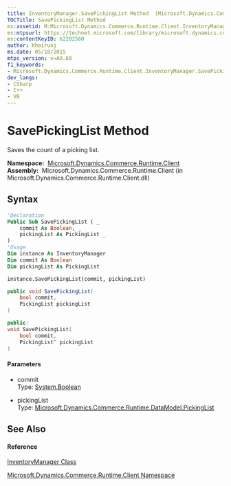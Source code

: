 ```yaml
---
title: InventoryManager.SavePickingList Method  (Microsoft.Dynamics.Commerce.Runtime.Client)
TOCTitle: SavePickingList Method
ms:assetid: M:Microsoft.Dynamics.Commerce.Runtime.Client.InventoryManager.SavePickingList(System.Boolean,Microsoft.Dynamics.Commerce.Runtime.DataModel.PickingList)
ms:mtpsurl: https://technet.microsoft.com/library/microsoft.dynamics.commerce.runtime.client.inventorymanager.savepickinglist(v=AX.60)
ms:contentKeyID: 62202560
author: Khairunj
ms.date: 05/18/2015
mtps_version: v=AX.60
f1_keywords:
- Microsoft.Dynamics.Commerce.Runtime.Client.InventoryManager.SavePickingList
dev_langs:
- CSharp
- C++
- VB
---
```


# SavePickingList Method

Saves the count of a picking list.

**Namespace:**  [Microsoft.Dynamics.Commerce.Runtime.Client](microsoft-dynamics-commerce-runtime-client-namespace.md)  
**Assembly:**  Microsoft.Dynamics.Commerce.Runtime.Client (in Microsoft.Dynamics.Commerce.Runtime.Client.dll)

## Syntax

``` vb
'Declaration
Public Sub SavePickingList ( _
    commit As Boolean, _
    pickingList As PickingList _
)
'Usage
Dim instance As InventoryManager
Dim commit As Boolean
Dim pickingList As PickingList

instance.SavePickingList(commit, pickingList)
```

``` csharp
public void SavePickingList(
    bool commit,
    PickingList pickingList
)
```

``` c++
public:
void SavePickingList(
    bool commit, 
    PickingList^ pickingList
)
```

#### Parameters

  - commit  
    Type: [System.Boolean](https://technet.microsoft.com/library/a28wyd50\(v=ax.60\))  

<!-- end list -->

  - pickingList  
    Type: [Microsoft.Dynamics.Commerce.Runtime.DataModel.PickingList](pickinglist-class-microsoft-dynamics-commerce-runtime-datamodel.md)  

## See Also

#### Reference

[InventoryManager Class](inventorymanager-class-microsoft-dynamics-commerce-runtime-client.md)

[Microsoft.Dynamics.Commerce.Runtime.Client Namespace](microsoft-dynamics-commerce-runtime-client-namespace.md)

